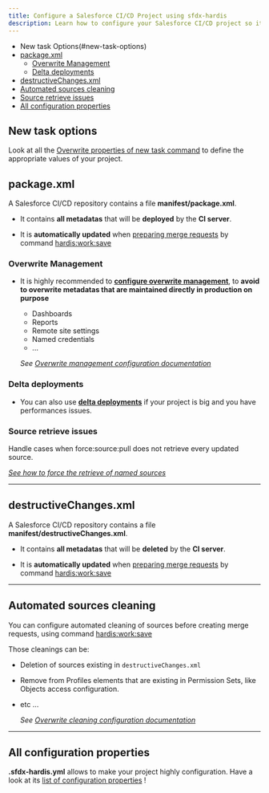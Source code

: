 ```yaml
---
title: Configure a Salesforce CI/CD Project using sfdx-hardis
description: Learn how to configure your Salesforce CI/CD project so it works easily with VsCode SFDX Hardis
---
```

<!-- markdownlint-disable MD013 -->

- New task Options(#new-task-options)
- [package.xml](#packagexml)
  * [Overwrite Management](#overwrite-management)
  * [Delta deployments](#delta-deployments)
- [destructiveChanges.xml](#destructivechangesxml)
- [Automated sources cleaning](#automated-sources-cleaning)
- [Source retrieve issues](#source-retrieve-issues)
- [All configuration properties](#all-configuration-properties)

## New task options

Look at all the [Overwrite properties of new task command](https://sfdx-hardis.cloudity.com/hardis/work/new/) to define the appropriate values of your project.

## package.xml

A Salesforce CI/CD repository contains a file **manifest/package.xml**.

- It contains **all metadatas** that will be **deployed** by the **CI server**.

- It is **automatically updated** when [preparing merge requests](salesforce-ci-cd-publish-task.md#prepare-merge-request) by command [hardis:work:save](https://sfdx-hardis.cloudity.com/hardis/work/save/)

### Overwrite Management

- It is highly recommended to [**configure overwrite management**](salesforce-ci-cd-config-overwrite.md), to **avoid to overwrite metadatas that are maintained directly in production on purpose**
  - Dashboards
  - Reports
  - Remote site settings
  - Named credentials
  - ...

  _See [Overwrite management configuration documentation](salesforce-ci-cd-config-overwrite.md)_

### Delta deployments

- You can also use [**delta deployments**](salesforce-ci-cd-config-delta-deployment.md) if your project is big and you have performances issues.

### Source retrieve issues

Handle cases when force:source:pull does not retrieve every updated source.

_[See how to force the retrieve of named sources](salesforce-ci-cd-retrieve.md)_

___

## destructiveChanges.xml

A Salesforce CI/CD repository contains a file **manifest/destructiveChanges.xml**.

- It contains **all metadatas** that will be **deleted** by the **CI server**.

- It is **automatically updated** when [preparing merge requests](salesforce-ci-cd-publish-task.md#prepare-merge-request) by command [hardis:work:save](https://sfdx-hardis.cloudity.com/hardis/work/save/)

___

## Automated sources cleaning

You can configure automated cleaning of sources before creating merge requests, using command [hardis:work:save](https://sfdx-hardis.cloudity.com/hardis/work/save/)

Those cleanings can be:

- Deletion of sources existing in `destructiveChanges.xml`
- Remove from Profiles elements that are existing in Permission Sets, like Objects access configuration.
- etc ...

  _See [Overwrite cleaning configuration documentation](salesforce-ci-cd-config-cleaning.md)_

___

## All configuration properties

**.sfdx-hardis.yml** allows to make your project highly configuration. Have a look at its [list of configuration properties](schema/sfdx-hardis-json-schema-parameters.html) !
